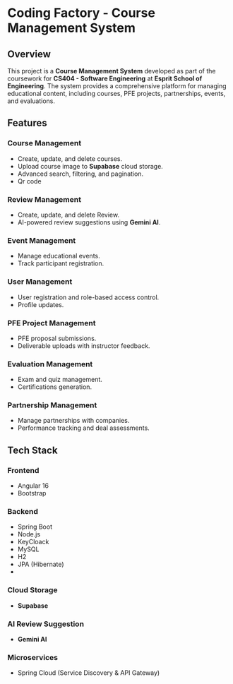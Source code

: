 # Coding Factory - Course Management System

## Overview
This project is a **Course Management System** developed as part of the coursework for **CS404 - Software Engineering** at **Esprit School of Engineering**. The system provides a comprehensive platform for managing educational content, including courses, PFE projects, partnerships, events, and evaluations.

## Features
### Course Management
- Create, update, and delete courses.
- Upload course image  to **Supabase** cloud storage.
- Advanced search, filtering, and pagination.
- Qr code 


### Review Management
- Create, update, and delete Review.
- AI-powered review suggestions using **Gemini AI**.

### Event Management
- Manage educational events.
- Track participant registration.

### User Management
- User registration and role-based access control.
- Profile updates.

### PFE Project Management
- PFE proposal submissions.
- Deliverable uploads with instructor feedback.

### Evaluation Management
- Exam and quiz management.
- Certifications generation.

### Partnership Management
- Manage partnerships with companies.
- Performance tracking and deal assessments.

## Tech Stack

### Frontend
- Angular 16
- Bootstrap

### Backend
- Spring Boot
- Node.js
- KeyCloack
- MySQL
- H2
- JPA (Hibernate)
- 

### Cloud Storage
- **Supabase**

### AI Review Suggestion
- **Gemini AI**

### Microservices
- Spring Cloud (Service Discovery & API Gateway)



